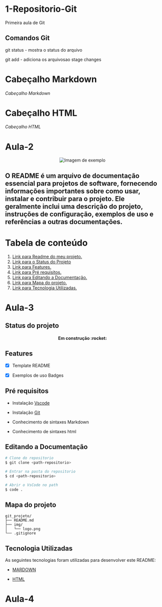 # 1-Repositorio-Git
Primeira aula de Git


## Comandos Git
git status - mostra o status do arquivo

git add - adiciona os arquivosao stage changes


# Cabeçalho Markdown
###### Cabeçalho Markdown
<h1>Cabeçalho HTML</h1>
<h6>Cabeçalho HTML</h6>

# Aula-2

<p align="center">
  <img src="https://i.pinimg.com/736x/07/90/ab/0790ab2e4e0e578223367ac5e7bbe19d.jpg" alt="Imagem de exemplo">
</p>

<p id="readme"></p>

<h2>O README é um arquivo de documentação essencial para projetos de software, fornecendo informações importantes sobre como usar, instalar e contribuir para o projeto. Ele geralmente inclui uma descrição do projeto, instruções de configuração, exemplos de uso e referências a outras documentações.</h2>

# Tabela de conteúdo

<ol>
  <li><a href="#readme">Link para Readme do meu projeto.</a></li>
  <li><a href="#statusprojeto">Link para o Status do Projeto</a></li>
  <li><a href="#features">Link para Features.</a></li>
  <li><a href="#prerequisitos">Link para Pré requisitos.</a></li>
  <li><a href="#edit_doc">Link para Editando a Documentação.</a></li>
  <li><a href="#map_projet">Link para Mapa do projeto.</a></li>
  <li><a href="#tecnologia_utilizada">Link para Tecnologia Utilizadas.</a></li>
</ol>

# Aula-3

<p id="statusprojeto"></p>

## Status do projeto

<h4 align="center">Em construção :rocket: </h4>

<p id="features"></p>

## Features

- [x] Template README

- [x] Exemplos de uso Badges

<p id="prerequisitos"></p>

## Pré requisitos

- Instalação [Vscode](https://code.visualstudio.com/)

- Instalação [Git](https://git-scm.com/)

- Conhecimento de sintaxes Markdown

- Conhecimento de sintaxes html

<p id="edit_doc"></p>

## Editando a Documentação

```Bash
# Clone do repositorio
$ git clone <path-repositorio>

# Entrar na pasta do repositorio
$ cd <path-repositorio>

# Abrir o VsCode no path
$ code .
```

<p id="map_projet"></p>

## Mapa do projeto

```
git_projeto/
├── README.md
├── img/
│   └── logo.png
└── .gitignore
```

<p id="tecnologia_utilizada"></p>

## Tecnologia Utilizadas

As seguintes tecnologias foram utilizadas para desenvolver este README:

- [MARDOWN](https://www.markdownguide.org/basic-syntax/)

- [HTML](https://developer.mozilla.org/pt-BR/docs/Learn_web_development/Getting_started/Your_first_website/Creating_the_content)

# Aula-4

